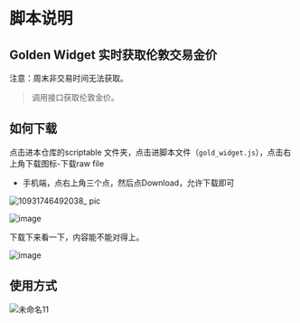 # 脚本说明


## Golden Widget 实时获取伦敦交易金价

注意：周末非交易时间无法获取。

>调用接口获取伦敦金价。

## 如何下载

点击进本仓库的scriptable 文件夹，点击进脚本文件（`gold_widget.js`），点击右上角下载图标-下载raw file

- 手机端，点右上角三个点，然后点Download，允许下载即可

![10931746492038_ pic](https://github.com/user-attachments/assets/9148402f-9b6d-4c42-a36c-0065b8ab8499)

![image](https://github.com/user-attachments/assets/96676a33-77d9-4afc-9bde-34a99e7be575)

下载下来看一下，内容能不能对得上。

![image](https://github.com/user-attachments/assets/135262a3-aea2-4b83-b59c-b4af9e6292bb)


## 使用方式

![未命名11](https://github.com/user-attachments/assets/0f6b28e4-3b67-45da-9749-577c9bcfa816)
